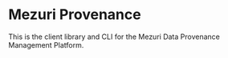 # Mezuri Provenance

This is the client library and CLI for the Mezuri Data Provenance
Management Platform.
